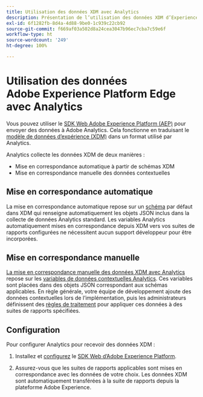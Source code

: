 ```yaml
---
title: Utilisation des données XDM avec Analytics
description: Présentation de l’utilisation des données XDM d’Experience Platform dans Adobe Analytics
exl-id: 6f1282fb-8d4a-4d88-9be0-1c939c22cb92
source-git-commit: f669af03a502d8a24cea3047b96ec7cba7c59e6f
workflow-type: ht
source-wordcount: '249'
ht-degree: 100%

---
```


# Utilisation des données Adobe Experience Platform Edge avec Analytics

Vous pouvez utiliser le [SDK Web Adobe Experience Platform (AEP)](https://experienceleague.adobe.com/docs/launch/using/extensions-ref/adobe-extension/aep-extension/overview.html?lang=fr) pour envoyer des données à Adobe Analytics. Cela fonctionne en traduisant le [modèle de données d’expérience (XDM)](https://experienceleague.adobe.com/docs/experience-platform/xdm/home.html?lang=fr) dans un format utilisé par Analytics.

Analytics collecte les données XDM de deux manières :

* Mise en correspondance automatique à partir de schémas XDM
* Mise en correspondance manuelle des données contextuelles

## Mise en correspondance automatique

La mise en correspondance automatique repose sur un [schéma](https://experienceleague.adobe.com/docs/experience-platform/xdm/schema/composition.html?lang=fr) par défaut dans XDM qui renseigne automatiquement les objets JSON inclus dans la collecte de données Analytics standard. Les variables Analytics automatiquement mises en correspondance depuis XDM vers vos suites de rapports configurées ne nécessitent aucun support développeur pour être incorporées.

## Mise en correspondance manuelle

[La mise en correspondance manuelle des données XDM avec Analytics](xdm-manual.md) repose sur les [variables de données contextuelles Analytics](../vars/page-vars/contextdata.md). Ces variables sont placées dans des objets JSON correspondant aux schémas applicables. En règle générale, votre équipe de développement ajoute des données contextuelles lors de l’implémentation, puis les administrateurs définissent des [règles de traitement](/help/admin/admin/c-processing-rules/c-processing-rules-configuration/t-processing-rules.md) pour appliquer ces données à des suites de rapports spécifiées.

## Configuration

Pour configurer Analytics pour recevoir des données XDM :

1. Installez et [configurez](https://experienceleague.adobe.com/docs/experience-platform/edge/fundamentals/configuring-the-sdk.html?lang=fr) le [SDK Web d’Adobe Experience Platform](https://experienceleague.adobe.com/docs/experience-platform/edge/fundamentals/installing-the-sdk.html?lang=fr).

2. Assurez-vous que les suites de rapports applicables sont mises en correspondance avec les données de votre choix. Les données XDM sont automatiquement transférées à la suite de rapports depuis la plateforme Adobe Experience.
